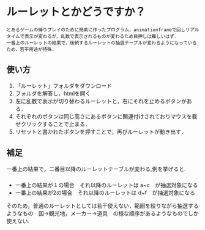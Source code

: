 # ルーレットとかどうですか？
    とあるゲームの縛りプレイのために簡素に作ったプログラム，animationframeで回しリアルタイムで表示が変わるが，乱数で表示されるものが変わるため目押しは難しいはず．
    一番上のルーレットの結果で，後続するルーレットの抽選テーブルが変わるようになっているため，若干用途が特殊.
    
## 使い方
1. 「ルーレット」フォルダをダウンロード
2. フォルダを解答し，htmlを開く
3. 左に乱数で表示が切り替わるルーレットと，右にそれを止めるボタンがある．
4. それぞれのボタンは同じ高さにあるボタンに関連付けされておりマウスを載せクリックすることで止まる．
5. リセットと書かれたボタンを押すことで，再びルーレットが動き出す．

## 補足
 一番上の結果で，二番目以降のルーレットテーブルが変わる,例を挙げると.  
### 
*   一番上の結果が１の場合　それ以降のルーレットは a~c　が抽選対象になる
*  一番上の結果が2の場合　それ以降のルーレットは d~f　が抽選対象になる

そのため，普通のルーレットとしては若干使えない，範囲を絞りながら抽選するようなもの　国→観光地，メーカー→道具　の様な順序があるようなものでしか使えない.
